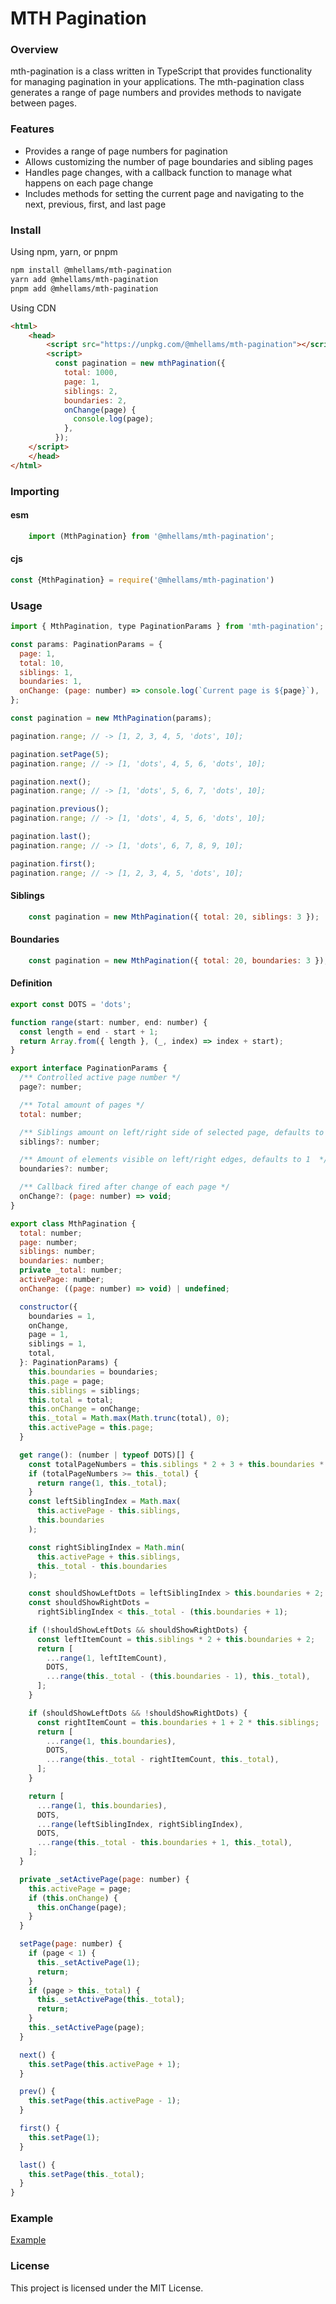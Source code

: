 # MTH Pagination

### Overview
mth-pagination is a class written in TypeScript that provides functionality for managing pagination in your applications. The mth-pagination class generates a range of page numbers and provides methods to navigate between pages.

### Features
- Provides a range of page numbers for pagination
- Allows customizing the number of page boundaries and sibling pages
- Handles page changes, with a callback function to manage what happens on each page change
- Includes methods for setting the current page and navigating to the next, previous, first, and last page

### Install

Using npm, yarn, or pnpm

```bash
npm install @mhellams/mth-pagination
yarn add @mhellams/mth-pagination
pnpm add @mhellams/mth-pagination
```
Using CDN

```html
<html>
	<head>
		<script src="https://unpkg.com/@mhellams/mth-pagination"></script>
		<script>
		  const pagination = new mthPagination({
			total: 1000,
			page: 1,
			siblings: 2,
			boundaries: 2,
			onChange(page) {
			  console.log(page);
			},
		  });
    </script>
	</head>
</html>
```
### Importing

#### esm

```javascript
	import (MthPagination} from '@mhellams/mth-pagination';
```
#### cjs
```javascript
const {MthPagination} = require('@mhellams/mth-pagination')
```

### Usage
```javascript
import { MthPagination, type PaginationParams } from 'mth-pagination';

const params: PaginationParams = {
  page: 1,
  total: 10,
  siblings: 1,
  boundaries: 1,
  onChange: (page: number) => console.log(`Current page is ${page}`),
};

const pagination = new MthPagination(params);

pagination.range; // -> [1, 2, 3, 4, 5, 'dots', 10];

pagination.setPage(5);
pagination.range; // -> [1, 'dots', 4, 5, 6, 'dots', 10];

pagination.next();
pagination.range; // -> [1, 'dots', 5, 6, 7, 'dots', 10];

pagination.previous();
pagination.range; // -> [1, 'dots', 4, 5, 6, 'dots', 10];

pagination.last();
pagination.range; // -> [1, 'dots', 6, 7, 8, 9, 10];

pagination.first();
pagination.range; // -> [1, 2, 3, 4, 5, 'dots', 10];
```
#### Siblings
```javascript
	const pagination = new MthPagination({ total: 20, siblings: 3 });
```
#### Boundaries
```javascript
	const pagination = new MthPagination({ total: 20, boundaries: 3 });
```
#### Definition
```javascript
export const DOTS = 'dots';

function range(start: number, end: number) {
  const length = end - start + 1;
  return Array.from({ length }, (_, index) => index + start);
}

export interface PaginationParams {
  /** Controlled active page number */
  page?: number;

  /** Total amount of pages */
  total: number;

  /** Siblings amount on left/right side of selected page, defaults to 1 */
  siblings?: number;

  /** Amount of elements visible on left/right edges, defaults to 1  */
  boundaries?: number;

  /** Callback fired after change of each page */
  onChange?: (page: number) => void;
}

export class MthPagination {
  total: number;
  page: number;
  siblings: number;
  boundaries: number;
  private _total: number;
  activePage: number;
  onChange: ((page: number) => void) | undefined;

  constructor({
    boundaries = 1,
    onChange,
    page = 1,
    siblings = 1,
    total,
  }: PaginationParams) {
    this.boundaries = boundaries;
    this.page = page;
    this.siblings = siblings;
    this.total = total;
    this.onChange = onChange;
    this._total = Math.max(Math.trunc(total), 0);
    this.activePage = this.page;
  }

  get range(): (number | typeof DOTS)[] {
    const totalPageNumbers = this.siblings * 2 + 3 + this.boundaries * 2;
    if (totalPageNumbers >= this._total) {
      return range(1, this._total);
    }
    const leftSiblingIndex = Math.max(
      this.activePage - this.siblings,
      this.boundaries
    );

    const rightSiblingIndex = Math.min(
      this.activePage + this.siblings,
      this._total - this.boundaries
    );

    const shouldShowLeftDots = leftSiblingIndex > this.boundaries + 2;
    const shouldShowRightDots =
      rightSiblingIndex < this._total - (this.boundaries + 1);

    if (!shouldShowLeftDots && shouldShowRightDots) {
      const leftItemCount = this.siblings * 2 + this.boundaries + 2;
      return [
        ...range(1, leftItemCount),
        DOTS,
        ...range(this._total - (this.boundaries - 1), this._total),
      ];
    }

    if (shouldShowLeftDots && !shouldShowRightDots) {
      const rightItemCount = this.boundaries + 1 + 2 * this.siblings;
      return [
        ...range(1, this.boundaries),
        DOTS,
        ...range(this._total - rightItemCount, this._total),
      ];
    }

    return [
      ...range(1, this.boundaries),
      DOTS,
      ...range(leftSiblingIndex, rightSiblingIndex),
      DOTS,
      ...range(this._total - this.boundaries + 1, this._total),
    ];
  }

  private _setActivePage(page: number) {
    this.activePage = page;
    if (this.onChange) {
      this.onChange(page);
    }
  }

  setPage(page: number) {
    if (page < 1) {
      this._setActivePage(1);
      return;
    }
    if (page > this._total) {
      this._setActivePage(this._total);
      return;
    }
    this._setActivePage(page);
  }

  next() {
    this.setPage(this.activePage + 1);
  }

  prev() {
    this.setPage(this.activePage - 1);
  }

  first() {
    this.setPage(1);
  }

  last() {
    this.setPage(this._total);
  }
}

```

### Example
[Example](https://stackblitz.com/edit/web-platform-vzzpf2?devToolsHeight=33&file=index.html "Example")

### License
This project is licensed under the MIT License.